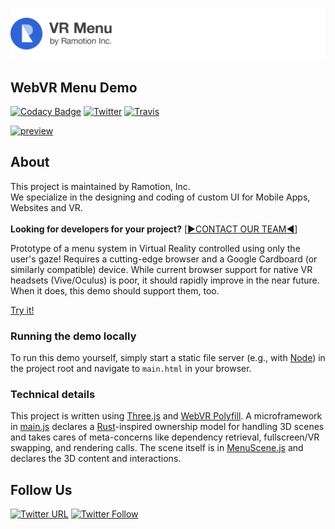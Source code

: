[![header](./header.png)](https://business.ramotion.com?utm_source=gthb&utm_medium=special&utm_campaign=vr-menu-demo)



## WebVR Menu Demo
[![Codacy Badge](https://api.codacy.com/project/badge/Grade/c502012bcb1b4e90a7255e6ce47e5b1a)](https://www.codacy.com/app/juri-v/vr-menu-demo?utm_source=github.com&amp;utm_medium=referral&amp;utm_content=Ramotion/vr-menu-demo&amp;utm_campaign=Badge_Grade)
[![Twitter](https://img.shields.io/badge/Twitter-@Ramotion-blue.svg?style=flat)](http://twitter.com/Ramotion)
[![Travis](https://img.shields.io/travis/Ramotion/vr-menu-demo.svg)](https://travis-ci.org/Ramotion/vr-menu-demo)

[![preview](./preview.gif)](https://ramotion.github.io/vr-menu-demo/main.html)

## About
This project is maintained by Ramotion, Inc.<br>
We specialize in the designing and coding of custom UI for Mobile Apps, Websites and VR.<br><br>**Looking for developers for your project?** [[▶︎CONTACT OUR TEAM◀︎](http://business.ramotion.com?utm_source=gthb&utm_medium=special&utm_campaign=vr-menu-demo-contact-us/#Get_in_Touch)]


Prototype of a menu system in Virtual Reality controlled using only the user's gaze! Requires a cutting-edge browser and a Google Cardboard (or similarly compatible) device. While current browser support for native VR headsets (Vive/Oculus) is poor, it should rapidly improve in the near future. When it does, this demo should support them, too.

[Try it!](http://ramotion.github.io/vr-menu-demo/main.html)

### Running the demo locally

To run this demo yourself, simply start a static file server (e.g., with [Node](https://www.npmjs.com/package/static-server)) in the project root and navigate to `main.html` in your browser.

### Technical details

This project is written using [Three.js](https://github.com/mrdoob/three.js) and [WebVR Polyfill](https://github.com/googlevr/webvr-polyfill). A microframework in [main.js](https://github.com/Ramotion/vr-menu-demo/blob/master/main.js) declares a [Rust](https://github.com/rust-lang/rust)-inspired ownership model for handling 3D scenes and takes cares of meta-concerns like dependency retrieval, fullscreen/VR swapping, and rendering calls. The scene itself is in [MenuScene.js](https://github.com/Ramotion/vr-menu-demo/blob/master/MenuScene.js) and declares the 3D content and interactions.

## Follow Us

[![Twitter URL](https://img.shields.io/twitter/url/http/shields.io.svg?style=social)](https://twitter.com/intent/tweet?text=https://github.com/ramotion/vr-menu-demo)
[![Twitter Follow](https://img.shields.io/twitter/follow/ramotion.svg?style=social)](https://twitter.com/ramotion)
